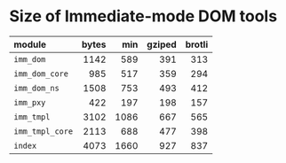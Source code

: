 # Size of Immediate-mode DOM tools

| module          |  bytes |    min | gziped | brotli |
|:----------------|-------:|-------:|-------:|-------:|
| `imm_dom`       |   1142 |    589 |    391 |    313 |
| `imm_dom_core`  |    985 |    517 |    359 |    294 |
| `imm_dom_ns`    |   1508 |    753 |    493 |    412 |
| `imm_pxy`       |    422 |    197 |    198 |    157 |
| `imm_tmpl`      |   3102 |   1086 |    667 |    565 |
| `imm_tmpl_core` |   2113 |    688 |    477 |    398 |
| `index`         |   4073 |   1660 |    927 |    837 |

